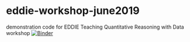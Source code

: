# eddie-workshop-june2019
demonstration code for EDDIE Teaching Quantitative Reasoning with Data workshop
[![Binder](https://mybinder.org/badge_logo.svg)](https://mybinder.org/v2/gh/daxsoule/eddie-workshop-june2019.git/master)
